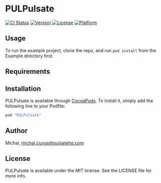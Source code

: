 # PULPulsate

[![CI Status](http://img.shields.io/travis/Michal/PULPulsate.svg?style=flat)](https://travis-ci.org/Michal/PULPulsate)
[![Version](https://img.shields.io/cocoapods/v/PULPulsate.svg?style=flat)](http://cocoapods.org/pods/PULPulsate)
[![License](https://img.shields.io/cocoapods/l/PULPulsate.svg?style=flat)](http://cocoapods.org/pods/PULPulsate)
[![Platform](https://img.shields.io/cocoapods/p/PULPulsate.svg?style=flat)](http://cocoapods.org/pods/PULPulsate)

## Usage

To run the example project, clone the repo, and run `pod install` from the Example directory first.

## Requirements

## Installation

PULPulsate is available through [CocoaPods](http://cocoapods.org). To install
it, simply add the following line to your Podfile:

```ruby
pod "PULPulsate"
```

## Author

Michal, michal.ciurus@pulsatehq.com

## License

PULPulsate is available under the MIT license. See the LICENSE file for more info.
